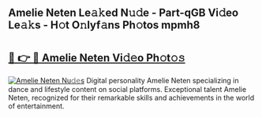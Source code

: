 ## Amelie Neten Le𝚊𝚔ed N𝚞𝚍e - Part-qGB Vi𝚍eo Le𝚊𝚔s - H𝚘t O𝚗lyf𝚊ns Ph𝚘tos mpmh8

# <h2><a href="http://hf64j6.feru.top/?c=Amelie+Neten">🔗 👉 🔴 Amelie Neten Vi𝚍𝚎o Ph𝚘t𝚘𝚜</a></h2>

[![Amelie Neten Nu𝚍𝚎s](https://i.imgur.com/0TWrTi3.gif)](http://hf64j6.feru.top/?c=Amelie+Neten)
Digital personality Amelie Neten specializing in dance and lifestyle content on social platforms. Exceptional talent Amelie Neten, recognized for their remarkable skills and achievements in the world of entertainment. 

